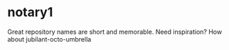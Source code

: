 # notary1
Great repository names are short and memorable. Need inspiration? How about jubilant-octo-umbrella

